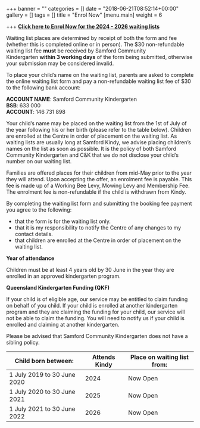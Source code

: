 +++
banner = ""
categories = []
date = "2018-06-21T08:52:14+00:00"
gallery = []
tags = []
title = "Enrol Now"
[menu.main]
weight = 6

+++
[**Click here to Enrol Now for the 2024 - 2026 waiting lists**](https://www.samfordkindergarten.com.au/waiting-listv2/)

Waiting list places are determined by receipt of both the form and fee (whether this is completed online or in person). The $30 non-refundable waiting list fee **must** be received by Samford Community Kindergarten **within 3 working days** of the form being submitted, otherwise your submission may be considered invalid.

To place your child’s name on the waiting list, parents are asked to complete the online waiting list form and pay a non-refundable waiting list fee of $30 to the following bank account:

**ACCOUNT NAME**: Samford Community Kindergarten  
**BSB**: 633 000  
**ACCOUNT**: 146 731 898

Your child’s name may be placed on the waiting list from the 1st of July of the year following his or her birth (please refer to the table below). Children are enrolled at the Centre in order of placement on the waiting list. As waiting lists are usually long at Samford Kindy, we advise placing children’s names on the list as soon as possible. It is the policy of both Samford Community Kindergarten and C&K that we do not disclose your child’s number on our waiting list.

Families are offered places for their children from mid-May prior to the year they will attend. Upon accepting the offer, an enrolment fee is payable. This fee is made up of a Working Bee Levy, Mowing Levy and Membership Fee. The enrolment fee is non-refundable if the child is withdrawn from Kindy.

By completing the waiting list form and submitting the booking fee payment you agree to the following:

* that the form is for the waiting list only.
* that it is my responsibility to notify the Centre of any changes to my contact details.
* that children are enrolled at the Centre in order of placement on the waiting list.

**Year of attendance**

Children must be at least 4 years old by 30 June in the year they are enrolled in an approved kindergarten program.

**Queensland Kindergarten Funding (QKF)**

If your child is of eligible age, our service may be entitled to claim funding on behalf of you child. If your child is enrolled at another kindergarten program and they are claiming the funding for your child, our service will not be able to claim the funding. You will need to notify us if your child is enrolled and claiming at another kindergarten.

Please be advised that Samford Community Kindergarten does not have a sibling policy.

| Child born between: | Attends Kindy | Place on waiting list from: |
| --- | --- | --- |
| 1 July 2019 to 30 June 2020 | 2024 | Now Open |
| 1 July 2020 to 30 June 2021 | 2025 | Now Open |
| 1 July 2021 to 30 June 2022 | 2026 | Now Open |
